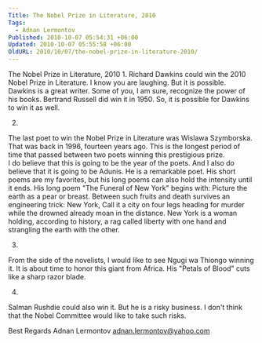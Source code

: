```yaml
---
Title: The Nobel Prize in Literature, 2010
Tags:
  - Adnan Lermontov
Published: 2010-10-07 05:54:31 +06:00
Updated: 2010-10-07 05:55:58 +06:00
OldURL: 2010/10/07/the-nobel-prize-in-literature-2010/
---
```


The Nobel Prize in Literature, 2010
1.
Richard Dawkins could win the 2010 Nobel Prize in Literature.  I know you are laughing.  But it is possible.  Dawkins is a great writer.  Some of you, I am sure, recognize the power of his books.  Bertrand Russell did win it in 1950.  So, it is possible for Dawkins to win it as well.

2.
The last poet to win the Nobel Prize in Literature was Wislawa Szymborska.  That was back in 1996, fourteen years ago.  This is the longest period of time that passed between two poets winning this prestigious prize.  
I do believe that this is going to be the year of the poets.  And I also do believe that it is going to be Adunis.  He is a remarkable poet.  His short poems are my favorites, but his long poems can also hold the intensity until it ends.  His long poem "The Funeral of New York" begins with:
Picture the earth as a pear
or breast.
Between such fruits and death
survives an engineering trick:
New York,
Call it a city on four legs
heading for murder
while the drowned already moan
in the distance.
New York is a woman
holding, according to history,
a rag called liberty with one hand
and strangling the earth with the other.

3.
From the side of the novelists, I would like to see Ngugi wa Thiongo winning it.  It is about time to honor this giant from Africa.  His "Petals of Blood" cuts like a sharp razor blade.  

4.
Salman Rushdie could also win it.  But he is a risky business.  I don't think that the Nobel Committee would like to take such risks.

Best Regards
Adnan Lermontov
adnan.lermontov@yahoo.com

